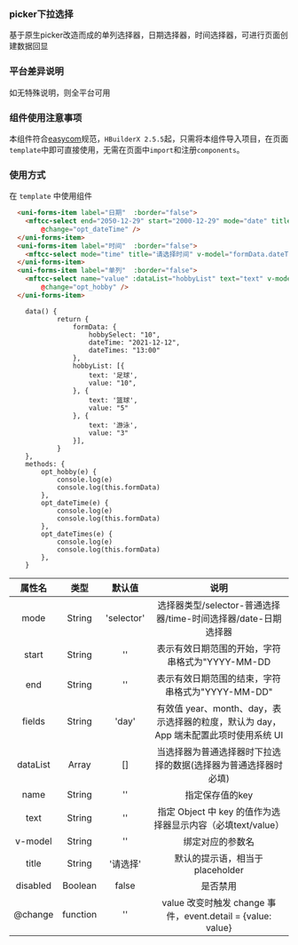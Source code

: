 ### picker下拉选择
基于原生picker改造而成的单列选择器，日期选择器，时间选择器，可进行页面创建数据回显
### 平台差异说明

如无特殊说明，则全平台可用
### 组件使用注意事项

本组件符合[easycom](https://uniapp.dcloud.io/collocation/pages?id=easycom)规范，`HBuilderX 2.5.5`起，只需将本组件导入项目，在页面`template`中即可直接使用，无需在页面中`import`和注册`components`。
### 使用方式

在 ``template`` 中使用组件

```html
  <uni-forms-item label="日期"  :border="false">
  	<mftcc-select end="2050-12-29" start="2000-12-29" mode="date" title="请选择日期" v-model="formData.dateTime"
  		@change="opt_dateTime" />
  </uni-forms-item>
  <uni-forms-item label="时间"  :border="false">
  	<mftcc-select mode="time" title="请选择时间" v-model="formData.dateTimes" @change="opt_dateTimes" />
  </uni-forms-item>
  <uni-forms-item label="单列"  :border="false">
  	<mftcc-select name="value" :dataList="hobbyList" text="text" v-model="formData.hobbySelect"
  		@change="opt_hobby" />
  </uni-forms-item>
```
```script
	data() {
			return {
				formData: {
					hobbySelect: "10",
					dateTime: "2021-12-12",
					dateTimes: "13:00"
				},
				hobbyList: [{
					text: '足球',
					value: "10",
				}, {
					text: '篮球',
					value: "5"
				}, {
					text: '游泳',
					value: "3"
				}],
			}
	},
	methods: {
		opt_hobby(e) {
			console.log(e)
			console.log(this.formData)
		},
		opt_dateTime(e) {
			console.log(e)
			console.log(this.formData)
		},
		opt_dateTimes(e) {
			console.log(e)
			console.log(this.formData)
		},
	}

```
|属性名|类型|默认值|说明|
|:-:|:-:|:-:|:-:|
|mode|String|'selector'|选择器类型/selector-普通选择器/time-时间选择器/date-日期选择器|
|start|String|''|表示有效日期范围的开始，字符串格式为"YYYY-MM-DD|
|end|String|''|表示有效日期范围的结束，字符串格式为"YYYY-MM-DD"|
|fields|String|'day'|有效值 year、month、day，表示选择器的粒度，默认为 day，App 端未配置此项时使用系统 UI|
|dataList|Array|[]|当选择器为普通选择器时下拉选择的数据(选择器为普通选择器时必填)|
|name|String|''|指定保存值的key|
|text|String|''|指定 Object 中 key 的值作为选择器显示内容（必填text/value）|
|v-model|String|''|绑定对应的参数名|
|title|String|'请选择'|默认的提示语，相当于placeholder|
|disabled|Boolean|false|是否禁用|
|@change|function|''|value 改变时触发 change 事件，event.detail = {value: value}|
